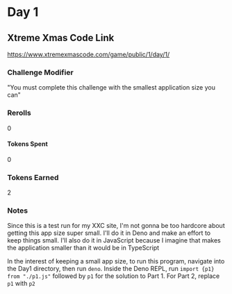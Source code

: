 # Day 1

## Xtreme Xmas Code Link

https://www.xtremexmascode.com/game/public/1/day/1/

### Challenge Modifier

"You must complete this challenge with the smallest application size you can"

### Rerolls

0

#### Tokens Spent

0

### Tokens Earned

2

### Notes

Since this is a test run for my XXC site, I'm not gonna be too hardcore about getting this app size super small. I'll do it in Deno and make an effort to keep things small. I'll also do it in JavaScript because I imagine that makes the application smaller than it would be in TypeScript

In the interest of keeping a small app size, to run this program, navigate into the Day1 directory, then run `deno`. Inside the Deno REPL, run `import {p1} from "./p1.js"` followed by `p1` for the solution to Part 1. For Part 2, replace `p1` with `p2`
